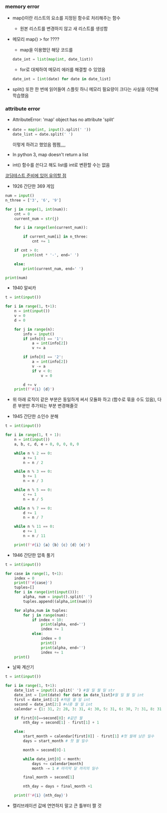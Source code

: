 ### memory error



- map()이란 리스트의 요소를 지정된 함수로 처리해주는 함수
  - 원본 리스트를 변경하지 않고 새 리스트를 생성함

- 메모리 map() > for ????

  - map을 이용했던 해당 코드를

  ```python
  date_int = list(map(int, date_list))
  ```

  - for로 대체하여 메모리 에러를 해결할 수 있었음

  ```python
  date_int = [int(date) for date in date_list]
  ```

- split() 또한 한 번에 읽어들여 스플릿 하니 메모리 필요량이 크다는 사실을 이전에 학습했음







### attribute error



- AttributeError: 'map' object has no attribute 'split'

- ```python
  date = map(int, input().split(' '))
  date_list = date.split(' ')
  ```

  이렇게 하려고 했었음 쩜쩜,,,,

- In python 3, map doesn't return a list

- int() 함수를 쓴다고 해도 list를 int로 변환할 수는 없음











[코딩테스트 준비에 있어 유의할 점](https://www.acmicpc.net/blog/view/70)





- 1926 간단한 369 게임

```python
num = input()
n_three = ['3', '6', '9']

for j in range(1, int(num)):
    cnt = 0
    current_num = str(j)

    for i in range(len(current_num)):

        if current_num[i] in n_three:
            cnt += 1

    if cnt > 0:
        print(cnt * '-', end=' ')

    else:
        print(current_num, end=' ')

print(num)
```







- 1940 알씨카

```python
t = int(input())

for i in range(1, t+1):
    n = int(input())
    v = 0
    d = 0

    for j in range(n):
        info = input()
        if info[0] == '1':
            a = int(info[2])
            v += a

        if info[0] == '2':
            a = int(info[2])
            v -= a
            if v < 0:
                v = 0

        d += v
    print(f'#{i} {d}')
```



- 위 아래 로직이 같은 부분은 동일하게 써서 모듈화 하고 (함수로 묶을 수도 있음),
  다른 부분만 추가되는 부분 변경해줄것







- 1945 간단한 소인수 분해

```python
t = int(input())

for i in range(1, t + 1):
    n = int(input())
    a, b, c, d, e = 0, 0, 0, 0, 0

    while n % 2 == 0:
        a += 1
        n = n / 2

    while n % 3 == 0:
        b += 1
        n = n / 3

    while n % 5 == 0:
        c += 1
        n = n / 5

    while n % 7 == 0:
        d += 1
        n = n / 7

    while n % 11 == 0:
        e += 1
        n = n / 11

    print(f'#{i} {a} {b} {c} {d} {e}')
```





- 1946 간단한 압축 풀기

```python
t = int(input())

for case in range(1, t+1):
    index = 0
    print(f'#{case}')
    tuples=[]
    for i in range(int(input())):
        alpha, num = input().split(' ')
        tuples.append((alpha,int(num)))

    for alpha,num in tuples:
        for j in range(num):
            if index < 10:
                print(alpha, end='')
                index += 1
            else:
                index = 0
                print()
                print(alpha, end='')
                index += 1
    print()

```







- 날짜 계산기

```python
t = int(input())

for i in range(1, t+1):
    date_list = input().split(' ') #월 일 월 일 str
    date_int = [int(date) for date in date_list]#월 일 월 일 int
    first = date_int[:2] #처음 월 일 int
    second = date_int[2:] #나중 월 일 int
    calendar = {1: 31, 2: 28, 3: 31, 4: 30, 5: 31, 6: 30, 7: 31, 8: 31, 9: 30, 10: 31, 11: 30, 12: 31}

    if first[0]==second[0]: #같은 월
        nth_day = second[1] - first[1] + 1

    else:
        start_month = calendar[first[0]] - first[1] #첫 월에 남은 일수
        days = start_month # 첫 월 일수

        month = second[0]-1

        while date_int[0] < month:
            days += calendar[month]
            month -= 1 # 마지막 달 까지의 일수

        final_month = second[1]

        nth_day = days + final_month +1

    print(f'#{i} {nth_day}')

```



- 캘리브레이션 값에 연연하지 말고 큰 틀부터 짤 것 